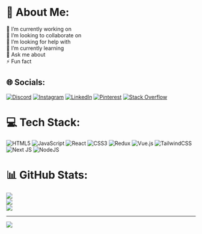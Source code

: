 # 💫 About Me:
🔭 I’m currently working on<br>👯 I’m looking to collaborate on<br>🤝 I’m looking for help with<br>🌱 I’m currently learning<br>💬 Ask me about<br>⚡ Fun fact


## 🌐 Socials:
[![Discord](https://img.shields.io/badge/Discord-%237289DA.svg?logo=discord&logoColor=white)](https://discord.gg/AnjJ5hhs) [![Instagram](https://img.shields.io/badge/Instagram-%23E4405F.svg?logo=Instagram&logoColor=white)](https://instagram.com/sahandaslaniii) [![LinkedIn](https://img.shields.io/badge/LinkedIn-%230077B5.svg?logo=linkedin&logoColor=white)](https://linkedin.com/in/sahand-aslani) [![Pinterest](https://img.shields.io/badge/Pinterest-%23E60023.svg?logo=Pinterest&logoColor=white)](https://pinterest.com/sahandaslani2007) [![Stack Overflow](https://img.shields.io/badge/-Stackoverflow-FE7A16?logo=stack-overflow&logoColor=white)](https://stackoverflow.com/users/29357746) 

# 💻 Tech Stack:
![HTML5](https://img.shields.io/badge/html5-%23E34F26.svg?style=for-the-badge&logo=html5&logoColor=white) ![JavaScript](https://img.shields.io/badge/javascript-%23323330.svg?style=for-the-badge&logo=javascript&logoColor=%23F7DF1E) ![React](https://img.shields.io/badge/react-%2320232a.svg?style=for-the-badge&logo=react&logoColor=%2361DAFB) ![CSS3](https://img.shields.io/badge/css3-%231572B6.svg?style=for-the-badge&logo=css3&logoColor=white) ![Redux](https://img.shields.io/badge/redux-%23593d88.svg?style=for-the-badge&logo=redux&logoColor=white) ![Vue.js](https://img.shields.io/badge/vue.js-%2335495e.svg?style=for-the-badge&logo=vuedotjs&logoColor=%234FC08D) ![TailwindCSS](https://img.shields.io/badge/tailwindcss-%2338B2AC.svg?style=for-the-badge&logo=tailwind-css&logoColor=white) ![Next JS](https://img.shields.io/badge/Next-black?style=for-the-badge&logo=next.js&logoColor=white) ![NodeJS](https://img.shields.io/badge/node.js-6DA55F?style=for-the-badge&logo=node.js&logoColor=white)
# 📊 GitHub Stats:
![](https://github-readme-stats.vercel.app/api?username=Sahand-Aslani&theme=material-palenight&hide_border=false&include_all_commits=false&count_private=false)<br/>
![](https://github-readme-streak-stats.herokuapp.com/?user=Sahand-Aslani&theme=material-palenight&hide_border=false)<br/>
![](https://github-readme-stats.vercel.app/api/top-langs/?username=Sahand-Aslani&theme=material-palenight&hide_border=false&include_all_commits=false&count_private=false&layout=compact)

---
[![](https://visitcount.itsvg.in/api?id=Sahand-Aslani&icon=0&color=0)](https://visitcount.itsvg.in)

<!-- Proudly created with GPRM ( https://gprm.itsvg.in ) -->
